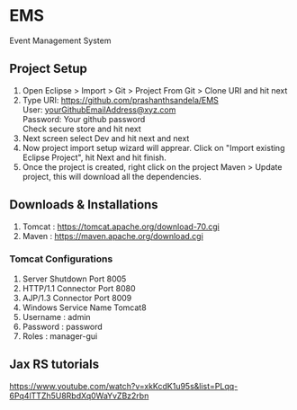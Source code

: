 # EMS
Event Management System

## Project Setup
1. Open Eclipse > Import > Git > Project From Git > Clone URI and hit next
2. Type URI: https://github.com/prashanthsandela/EMS <br /> User: yourGithubEmailAddress@xyz.com<br />Password: Your github password <br /> Check secure store and hit next
3. Next screen select Dev and hit next and next
4. Now project import setup wizard will apprear. Click on "Import existing Eclipse Project", hit Next and hit finish.
5. Once the project is created, right click on the project Maven > Update project, this will download all the dependencies.

## Downloads & Installations
1. Tomcat : https://tomcat.apache.org/download-70.cgi
2. Maven : https://maven.apache.org/download.cgi

### Tomcat Configurations
1. Server Shutdown Port 8005
2. HTTP/1.1 Connector Port 8080
3. AJP/1.3 Connector Port 8009
4. Windows Service Name Tomcat8
5. Username : admin
6. Password : password
7. Roles : manager-gui

## Jax RS tutorials
https://www.youtube.com/watch?v=xkKcdK1u95s&list=PLqq-6Pq4lTTZh5U8RbdXq0WaYvZBz2rbn
